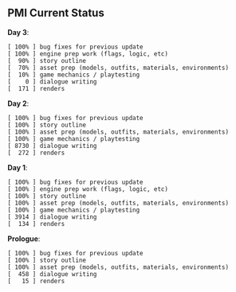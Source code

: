 ## PMI Current Status

**Day 3**:

    [ 100% ] bug fixes for previous update
    [ 100% ] engine prep work (flags, logic, etc)
    [  90% ] story outline
    [  70% ] asset prep (models, outfits, materials, environments)
    [  10% ] game mechanics / playtesting
    [    0 ] dialogue writing
    [  171 ] renders

**Day 2**:

    [ 100% ] bug fixes for previous update
    [ 100% ] story outline
    [ 100% ] asset prep (models, outfits, materials, environments)
    [ 100% ] game mechanics / playtesting
    [ 8730 ] dialogue writing
    [  272 ] renders

**Day 1**:

    [ 100% ] bug fixes for previous update
    [ 100% ] engine prep work (flags, logic, etc)
    [ 100% ] story outline
    [ 100% ] asset prep (models, outfits, materials, environments)
    [ 100% ] game mechanics / playtesting
    [ 3914 ] dialogue writing
    [  134 ] renders

**Prologue**:

    [ 100% ] bug fixes for previous update
    [ 100% ] story outline
    [ 100% ] asset prep (models, outfits, materials, environments)
    [  458 ] dialogue writing
    [   15 ] renders
